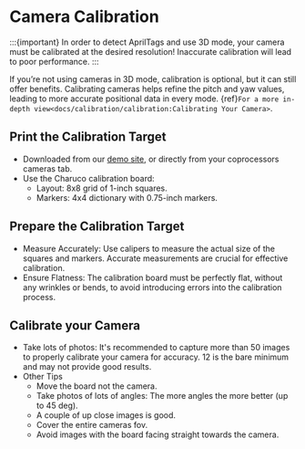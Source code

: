 # Camera Calibration

:::{important}
In order to detect AprilTags and use 3D mode, your camera must be calibrated at the desired resolution! Inaccurate calibration will lead to poor performance.
:::

If you’re not using cameras in 3D mode, calibration is optional, but it can still offer benefits. Calibrating cameras helps refine the pitch and yaw values, leading to more accurate positional data in every mode. {ref}`For a more in-depth view<docs/calibration/calibration:Calibrating Your Camera>`.

## Print the Calibration Target

- Downloaded from our [demo site](https://demo.photonvision.org/#/cameras), or directly from your coprocessors cameras tab.
- Use the Charuco calibration board:
  - Layout: 8x8 grid of 1-inch squares.
  - Markers: 4x4 dictionary with 0.75-inch markers.

## Prepare the Calibration Target

- Measure Accurately: Use calipers to measure the actual size of the squares and markers. Accurate measurements are crucial for effective calibration.
- Ensure Flatness: The calibration board must be perfectly flat, without any wrinkles or bends, to avoid introducing errors into the calibration process.

## Calibrate your Camera

- Take lots of photos: It's recommended to capture more than 50 images to properly calibrate your camera for accuracy. 12 is the bare minimum and may not provide good results.
- Other Tips
  - Move the board not the camera.
  - Take photos of lots of angles: The more angles the more better (up to 45 deg).
  - A couple of up close images is good.
  - Cover the entire cameras fov.
  - Avoid images with the board facing straight towards the camera.
